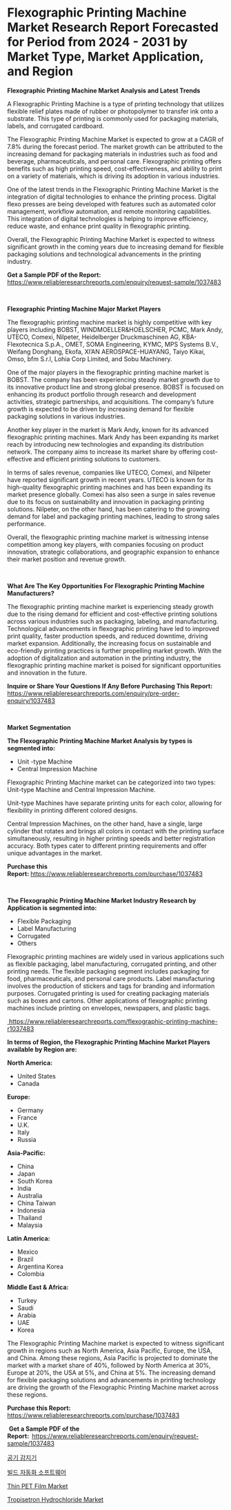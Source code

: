 <p><h1>Flexographic Printing Machine Market Research Report Forecasted for Period from 2024 -  2031 by Market Type, Market Application, and Region</h1></p><p><strong>Flexographic Printing Machine Market Analysis and Latest Trends</strong></p>
<p><p>A Flexographic Printing Machine is a type of printing technology that utilizes flexible relief plates made of rubber or photopolymer to transfer ink onto a substrate. This type of printing is commonly used for packaging materials, labels, and corrugated cardboard.</p><p>The Flexographic Printing Machine Market is expected to grow at a CAGR of 7.8% during the forecast period. The market growth can be attributed to the increasing demand for packaging materials in industries such as food and beverage, pharmaceuticals, and personal care. Flexographic printing offers benefits such as high printing speed, cost-effectiveness, and ability to print on a variety of materials, which is driving its adoption in various industries.</p><p>One of the latest trends in the Flexographic Printing Machine Market is the integration of digital technologies to enhance the printing process. Digital flexo presses are being developed with features such as automated color management, workflow automation, and remote monitoring capabilities. This integration of digital technologies is helping to improve efficiency, reduce waste, and enhance print quality in flexographic printing.</p><p>Overall, the Flexographic Printing Machine Market is expected to witness significant growth in the coming years due to increasing demand for flexible packaging solutions and technological advancements in the printing industry.</p></p>
<p><strong>Get a Sample PDF of the Report:&nbsp;</strong> <a href="https://www.reliableresearchreports.com/enquiry/request-sample/1037483">https://www.reliableresearchreports.com/enquiry/request-sample/1037483</a></p>
<p>&nbsp;</p>
<p><strong>Flexographic Printing Machine Major Market Players</strong></p>
<p><p>The flexographic printing machine market is highly competitive with key players including BOBST, WINDMOELLER&HOELSCHER, PCMC, Mark Andy, UTECO, Comexi, Nilpeter, Heidelberger Druckmaschinen AG, KBA-Flexotecnica S.p.A., OMET, SOMA Engineering, KYMC, MPS Systems B.V., Weifang Donghang, Ekofa, XI’AN AEROSPACE-HUAYANG, Taiyo Kikai, Omso, bfm S.r.l, Lohia Corp Limited, and Sobu Machinery.</p><p>One of the major players in the flexographic printing machine market is BOBST. The company has been experiencing steady market growth due to its innovative product line and strong global presence. BOBST is focused on enhancing its product portfolio through research and development activities, strategic partnerships, and acquisitions. The company’s future growth is expected to be driven by increasing demand for flexible packaging solutions in various industries.</p><p>Another key player in the market is Mark Andy, known for its advanced flexographic printing machines. Mark Andy has been expanding its market reach by introducing new technologies and expanding its distribution network. The company aims to increase its market share by offering cost-effective and efficient printing solutions to customers.</p><p>In terms of sales revenue, companies like UTECO, Comexi, and Nilpeter have reported significant growth in recent years. UTECO is known for its high-quality flexographic printing machines and has been expanding its market presence globally. Comexi has also seen a surge in sales revenue due to its focus on sustainability and innovation in packaging printing solutions. Nilpeter, on the other hand, has been catering to the growing demand for label and packaging printing machines, leading to strong sales performance.</p><p>Overall, the flexographic printing machine market is witnessing intense competition among key players, with companies focusing on product innovation, strategic collaborations, and geographic expansion to enhance their market position and revenue growth.</p></p>
<p>&nbsp;</p>
<p><strong>What Are The Key Opportunities For Flexographic Printing Machine Manufacturers?</strong></p>
<p><p>The flexographic printing machine market is experiencing steady growth due to the rising demand for efficient and cost-effective printing solutions across various industries such as packaging, labeling, and manufacturing. Technological advancements in flexographic printing have led to improved print quality, faster production speeds, and reduced downtime, driving market expansion. Additionally, the increasing focus on sustainable and eco-friendly printing practices is further propelling market growth. With the adoption of digitalization and automation in the printing industry, the flexographic printing machine market is poised for significant opportunities and innovation in the future.</p></p>
<p><strong>Inquire or Share Your Questions If Any Before Purchasing This Report:</strong> <a href="https://www.reliableresearchreports.com/enquiry/pre-order-enquiry/1037483">https://www.reliableresearchreports.com/enquiry/pre-order-enquiry/1037483</a></p>
<p>&nbsp;</p>
<p><strong>Market Segmentation</strong></p>
<p><strong>The Flexographic Printing Machine Market Analysis by types is segmented into:</strong></p>
<p><ul><li>Unit -type Machine</li><li>Central Impression Machine</li></ul></p>
<p><p>Flexographic Printing Machine market can be categorized into two types: Unit-type Machine and Central Impression Machine. </p><p>Unit-type Machines have separate printing units for each color, allowing for flexibility in printing different colored designs. </p><p>Central Impression Machines, on the other hand, have a single, large cylinder that rotates and brings all colors in contact with the printing surface simultaneously, resulting in higher printing speeds and better registration accuracy. Both types cater to different printing requirements and offer unique advantages in the market.</p></p>
<p><strong>Purchase this Report:&nbsp;</strong><a href="https://www.reliableresearchreports.com/purchase/1037483">https://www.reliableresearchreports.com/purchase/1037483</a></p>
<p>&nbsp;</p>
<p><strong>The Flexographic Printing Machine Market Industry Research by Application is segmented into:</strong></p>
<p><ul><li>Flexible Packaging</li><li>Label Manufacturing</li><li>Corrugated</li><li>Others</li></ul></p>
<p><p>Flexographic printing machines are widely used in various applications such as flexible packaging, label manufacturing, corrugated printing, and other printing needs. The flexible packaging segment includes packaging for food, pharmaceuticals, and personal care products. Label manufacturing involves the production of stickers and tags for branding and information purposes. Corrugated printing is used for creating packaging materials such as boxes and cartons. Other applications of flexographic printing machines include printing on envelopes, newspapers, and plastic bags.</p></p>
<p><a href="https://www.reliableresearchreports.com/flexographic-printing-machine-r1037483">&nbsp;https://www.reliableresearchreports.com/flexographic-printing-machine-r1037483</a></p>
<p><strong>In terms of Region, the Flexographic Printing Machine Market Players available by Region are:</strong></p>
<p>
    <p> <strong> North America: </strong>
        <ul>
            <li>United States</li>
            <li>Canada</li>
        </ul>
        </p> 
    <p> <strong> Europe: </strong>
        <ul>
            <li>Germany</li>
            <li>France</li>
            <li>U.K.</li>
            <li>Italy</li>
            <li>Russia</li>
        </ul>
        </p> 
    <p> <strong> Asia-Pacific: </strong>
        <ul>
            <li>China</li>
            <li>Japan</li>
            <li>South Korea</li>
            <li>India</li>
            <li>Australia</li>
            <li>China Taiwan</li>
            <li>Indonesia</li>
            <li>Thailand</li>
            <li>Malaysia</li>
        </ul>
        </p> 
    <p> <strong> Latin America: </strong>
        <ul>
            <li>Mexico</li>
            <li>Brazil</li>
            <li>Argentina Korea</li>
            <li>Colombia</li>
        </ul>
        </p> 
    <p> <strong> Middle East & Africa: </strong>
        <ul>
            <li>Turkey</li>
            <li>Saudi</li>
            <li>Arabia</li>
            <li>UAE</li>
            <li>Korea</li>
        </ul>
    </p>
    </p>
<p><p>The Flexographic Printing Machine market is expected to witness significant growth in regions such as North America, Asia Pacific, Europe, the USA, and China. Among these regions, Asia Pacific is projected to dominate the market with a market share of 40%, followed by North America at 30%, Europe at 20%, the USA at 5%, and China at 5%. The increasing demand for flexible packaging solutions and advancements in printing technology are driving the growth of the Flexographic Printing Machine market across these regions.</p></p>
<p><strong>Purchase this Report: </strong><a href="https://www.reliableresearchreports.com/purchase/1037483">https://www.reliableresearchreports.com/purchase/1037483</a></p>
<p>&nbsp;<strong>Get a Sample PDF of the Report:&nbsp;&nbsp;</strong><a href="https://www.reliableresearchreports.com/enquiry/request-sample/1037483">https://www.reliableresearchreports.com/enquiry/request-sample/1037483</a></p>
<p><strong></strong></p>
<p><p><a href="https://github.com/oajzkywllm460/Market-Research-Report-List-1/blob/main/613618128270.md">공기 감지기</a></p><p><a href="https://medium.com/@autumnberge/%EC%9E%90%EB%8F%99%ED%99%94-%EC%86%8C%ED%94%84%ED%8A%B8%EC%9B%A8%EC%96%B4-%EC%8B%9C%EC%9E%A5-%EA%B7%9C%EB%AA%A8-%EC%8B%9C%EC%9E%A5-%EC%A0%84%EB%A7%9D-%EB%B0%8F-%EC%8B%9C%EC%9E%A5-%EC%98%88%EC%B8%A1-2024%EB%85%84%EB%B6%80%ED%84%B0-2031%EB%85%84%EA%B9%8C%EC%A7%80-412be1a7a825">빌드 자동화 소프트웨어</a></p><p><a href="https://www.linkedin.com/pulse/thin-pet-film-market-offer-valuable-insights-size-share-trends-qhhjf?trackingId=CaS%2BlIZ0YI2dJJ9GkKepDg%3D%3D">Thin PET Film Market</a></p><p><a href="https://www.linkedin.com/pulse/tropisetron-hydrochloride-market-size-share-global-analysis-report-mf8xf?trackingId=%2BFjOAmE6CU2qIgSfD7U5jw%3D%3D">Tropisetron Hydrochloride Market</a></p></p>